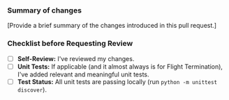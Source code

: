 ### Summary of changes

[Provide a brief summary of the changes introduced in this pull request.]

### Checklist before Requesting Review
- [ ] **Self-Review:** I've reviewed my changes.
- [ ] **Unit Tests:** If applicable (and it almost always is for Flight Termination), I've added relevant and meaningful unit tests.
- [ ] **Test Status:** All unit tests are passing locally (run `python -m unittest discover`).
